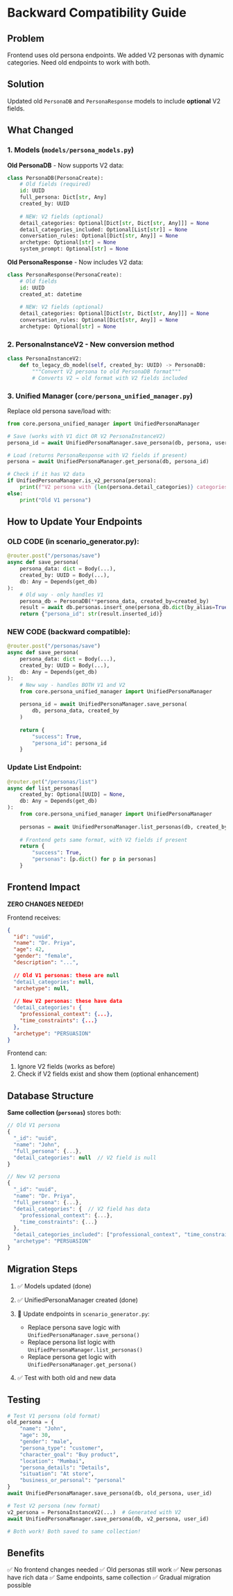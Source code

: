 # Backward Compatibility Guide

## Problem
Frontend uses old persona endpoints. We added V2 personas with dynamic categories. Need old endpoints to work with both.

## Solution
Updated old `PersonaDB` and `PersonaResponse` models to include **optional** V2 fields.

## What Changed

### 1. Models (`models/persona_models.py`)

**Old PersonaDB** - Now supports V2 data:
```python
class PersonaDB(PersonaCreate):
    # Old fields (required)
    id: UUID
    full_persona: Dict[str, Any]
    created_by: UUID
    
    # NEW: V2 fields (optional)
    detail_categories: Optional[Dict[str, Dict[str, Any]]] = None
    detail_categories_included: Optional[List[str]] = None
    conversation_rules: Optional[Dict[str, Any]] = None
    archetype: Optional[str] = None
    system_prompt: Optional[str] = None
```

**Old PersonaResponse** - Now includes V2 data:
```python
class PersonaResponse(PersonaCreate):
    # Old fields
    id: UUID
    created_at: datetime
    
    # NEW: V2 fields (optional)
    detail_categories: Optional[Dict[str, Dict[str, Any]]] = None
    conversation_rules: Optional[Dict[str, Any]] = None
    archetype: Optional[str] = None
```

### 2. PersonaInstanceV2 - New conversion method

```python
class PersonaInstanceV2:
    def to_legacy_db_model(self, created_by: UUID) -> PersonaDB:
        """Convert V2 persona to old PersonaDB format"""
        # Converts V2 → old format with V2 fields included
```

### 3. Unified Manager (`core/persona_unified_manager.py`)

Replace old persona save/load with:

```python
from core.persona_unified_manager import UnifiedPersonaManager

# Save (works with V1 dict OR V2 PersonaInstanceV2)
persona_id = await UnifiedPersonaManager.save_persona(db, persona, user_id)

# Load (returns PersonaResponse with V2 fields if present)
persona = await UnifiedPersonaManager.get_persona(db, persona_id)

# Check if it has V2 data
if UnifiedPersonaManager.is_v2_persona(persona):
    print(f"V2 persona with {len(persona.detail_categories)} categories")
else:
    print("Old V1 persona")
```

## How to Update Your Endpoints

### OLD CODE (in scenario_generator.py):
```python
@router.post("/personas/save")
async def save_persona(
    persona_data: dict = Body(...),
    created_by: UUID = Body(...),
    db: Any = Depends(get_db)
):
    # Old way - only handles V1
    persona_db = PersonaDB(**persona_data, created_by=created_by)
    result = await db.personas.insert_one(persona_db.dict(by_alias=True))
    return {"persona_id": str(result.inserted_id)}
```

### NEW CODE (backward compatible):
```python
@router.post("/personas/save")
async def save_persona(
    persona_data: dict = Body(...),
    created_by: UUID = Body(...),
    db: Any = Depends(get_db)
):
    # New way - handles BOTH V1 and V2
    from core.persona_unified_manager import UnifiedPersonaManager
    
    persona_id = await UnifiedPersonaManager.save_persona(
        db, persona_data, created_by
    )
    
    return {
        "success": True,
        "persona_id": persona_id
    }
```

### Update List Endpoint:
```python
@router.get("/personas/list")
async def list_personas(
    created_by: Optional[UUID] = None,
    db: Any = Depends(get_db)
):
    from core.persona_unified_manager import UnifiedPersonaManager
    
    personas = await UnifiedPersonaManager.list_personas(db, created_by)
    
    # Frontend gets same format, with V2 fields if present
    return {
        "success": True,
        "personas": [p.dict() for p in personas]
    }
```

## Frontend Impact

**ZERO CHANGES NEEDED!**

Frontend receives:
```json
{
  "id": "uuid",
  "name": "Dr. Priya",
  "age": 42,
  "gender": "female",
  "description": "...",
  
  // Old V1 personas: these are null
  "detail_categories": null,
  "archetype": null,
  
  // New V2 personas: these have data
  "detail_categories": {
    "professional_context": {...},
    "time_constraints": {...}
  },
  "archetype": "PERSUASION"
}
```

Frontend can:
1. Ignore V2 fields (works as before)
2. Check if V2 fields exist and show them (optional enhancement)

## Database Structure

**Same collection (`personas`)** stores both:

```javascript
// Old V1 persona
{
  "_id": "uuid",
  "name": "John",
  "full_persona": {...},
  "detail_categories": null  // V2 field is null
}

// New V2 persona
{
  "_id": "uuid",
  "name": "Dr. Priya",
  "full_persona": {...},
  "detail_categories": {  // V2 field has data
    "professional_context": {...},
    "time_constraints": {...}
  },
  "detail_categories_included": ["professional_context", "time_constraints"],
  "archetype": "PERSUASION"
}
```

## Migration Steps

1. ✅ Models updated (done)
2. ✅ UnifiedPersonaManager created (done)
3. 🔄 Update endpoints in `scenario_generator.py`:
   - Replace persona save logic with `UnifiedPersonaManager.save_persona()`
   - Replace persona list logic with `UnifiedPersonaManager.list_personas()`
   - Replace persona get logic with `UnifiedPersonaManager.get_persona()`

4. ✅ Test with both old and new data

## Testing

```python
# Test V1 persona (old format)
old_persona = {
    "name": "John",
    "age": 30,
    "gender": "male",
    "persona_type": "customer",
    "character_goal": "Buy product",
    "location": "Mumbai",
    "persona_details": "Details",
    "situation": "At store",
    "business_or_personal": "personal"
}
await UnifiedPersonaManager.save_persona(db, old_persona, user_id)

# Test V2 persona (new format)
v2_persona = PersonaInstanceV2(...)  # Generated with V2
await UnifiedPersonaManager.save_persona(db, v2_persona, user_id)

# Both work! Both saved to same collection!
```

## Benefits

✅ No frontend changes needed
✅ Old personas still work
✅ New personas have rich data
✅ Same endpoints, same collection
✅ Gradual migration possible
